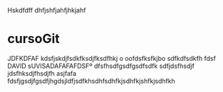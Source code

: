Hskdfdff
dhfjshfjahfjhkjahf
# cursoGit
JDFKDFAF
kdsfjskdjfsdkfksdjfksdfhkj o
oofdsfksfkjbo
sdfkdfsdkfh
fdsf
DAVID sUVISADAFAFAFDSFº
dfsfhsdfgsdfgsdfsdfk
sdfjdsfhsdjf
jdsfhksdjfhsdjfh
asjfafa
fdsfjgsdjfgsdfjhgdsjldfjsdfkhsdhfsdhfkjsdhfkjshfkjsdhfkh
